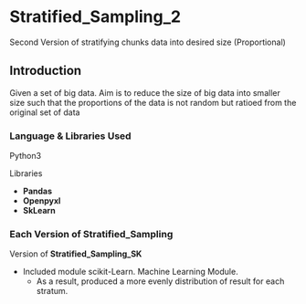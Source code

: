 # Stratified_Sampling_2
Second Version of stratifying chunks data into desired size (Proportional)

## Introduction
Given a set of big data. Aim is to reduce the size of big data into smaller size such that the proportions of the data is not random but ratioed from the original set of data


### Language & Libraries Used
Python3

Libraries
<br>
- **Pandas** <br>
- **Openpyxl** <br>
- **SkLearn** <br>


### Each Version of Stratified_Sampling

Version of **Stratified_Sampling_SK**
- Included module scikit-Learn. Machine Learning Module.
  - As a result, produced a more evenly distribution of result for each stratum.

